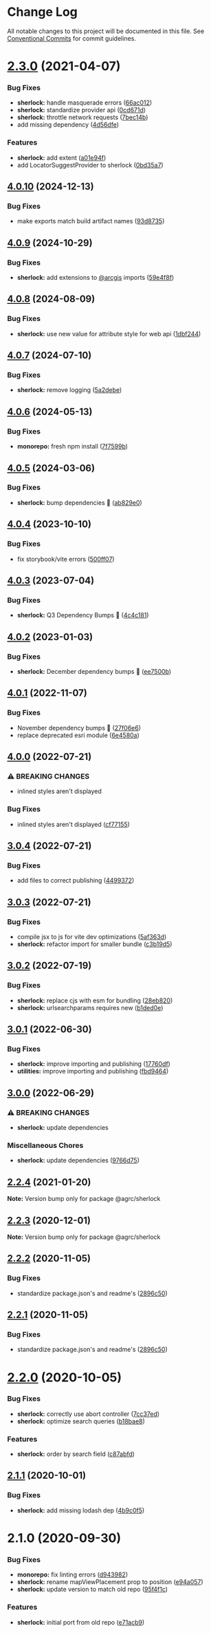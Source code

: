 # Change Log

All notable changes to this project will be documented in this file.
See [Conventional Commits](https://conventionalcommits.org) for commit guidelines.

# [2.3.0](https://github.com/agrc/kitchen-sink/compare/@agrc/sherlock@2.2.4...@agrc/sherlock@2.3.0) (2021-04-07)

### Bug Fixes

- **sherlock:** handle masquerade errors ([66ac012](https://github.com/agrc/kitchen-sink/commit/66ac0128407772bbffb2d76f293ea486a6b35930))
- **sherlock:** standardize provider api ([0cd671d](https://github.com/agrc/kitchen-sink/commit/0cd671d6565b5ae56a7307ab2e5fc0934221632f))
- **sherlock:** throttle network requests ([7bec14b](https://github.com/agrc/kitchen-sink/commit/7bec14be7b033a8035be6ebbb3cc5301686ab47c))
- add missing dependency ([4d56dfe](https://github.com/agrc/kitchen-sink/commit/4d56dfe0c64cc77d8983fc23dc2bbe8c2e5dd359))

### Features

- **sherlock:** add extent ([a01e94f](https://github.com/agrc/kitchen-sink/commit/a01e94fcdc62c64fa385e0fd2f984357102fbab9))
- add LocatorSuggestProvider to sherlock ([0bd35a7](https://github.com/agrc/kitchen-sink/commit/0bd35a7ac9a06a580482f1e18a63da53cdeac820))

## [4.0.10](https://github.com/agrc/kitchen-sink/compare/sherlock-v4.0.9...sherlock-v4.0.10) (2024-12-13)


### Bug Fixes

* make exports match build artifact names ([93d8735](https://github.com/agrc/kitchen-sink/commit/93d87352e81e4af59189b131ef5574f52dbde018))

## [4.0.9](https://github.com/agrc/kitchen-sink/compare/sherlock-v4.0.8...sherlock-v4.0.9) (2024-10-29)


### Bug Fixes

* **sherlock:** add extensions to [@arcgis](https://github.com/arcgis) imports ([59e4f8f](https://github.com/agrc/kitchen-sink/commit/59e4f8fe7723859099a12cca1b1371172e49cae7))

## [4.0.8](https://github.com/agrc/kitchen-sink/compare/sherlock-v4.0.7...sherlock-v4.0.8) (2024-08-09)


### Bug Fixes

* **sherlock:** use new value for attribute style for web api ([1dbf244](https://github.com/agrc/kitchen-sink/commit/1dbf24498bf4df495b0933422bd78f9176bfadcd))

## [4.0.7](https://github.com/agrc/kitchen-sink/compare/sherlock-v4.0.6...sherlock-v4.0.7) (2024-07-10)


### Bug Fixes

* **sherlock:** remove logging ([5a2debe](https://github.com/agrc/kitchen-sink/commit/5a2debea37435e2e6757f8e04484aa8bd038ed1e))

## [4.0.6](https://github.com/agrc/kitchen-sink/compare/sherlock-v4.0.5...sherlock-v4.0.6) (2024-05-13)


### Bug Fixes

* **monorepo:** fresh npm install ([7f7599b](https://github.com/agrc/kitchen-sink/commit/7f7599b6743b4e1c13d9617acafbb15d4b00f2c3))

## [4.0.5](https://github.com/agrc/kitchen-sink/compare/sherlock-v4.0.4...sherlock-v4.0.5) (2024-03-06)


### Bug Fixes

* **sherlock:** bump dependencies 🌲 ([ab829e0](https://github.com/agrc/kitchen-sink/commit/ab829e07d94500bac79f6baa8b6ce9b87d900cad))

## [4.0.4](https://github.com/agrc/kitchen-sink/compare/sherlock-v4.0.3...sherlock-v4.0.4) (2023-10-10)


### Bug Fixes

* fix storybook/vite errors ([500ff07](https://github.com/agrc/kitchen-sink/commit/500ff07e586e0edac63e2289e0e0878b52d0b38f))

## [4.0.3](https://github.com/agrc/kitchen-sink/compare/sherlock-v4.0.2...sherlock-v4.0.3) (2023-07-04)


### Bug Fixes

* **sherlock:** Q3 Dependency Bumps 🌲 ([4c4c181](https://github.com/agrc/kitchen-sink/commit/4c4c18170b76b0c3f20d06c21024857c8729b87c))

## [4.0.2](https://github.com/agrc/kitchen-sink/compare/sherlock-v4.0.1...sherlock-v4.0.2) (2023-01-03)


### Bug Fixes

* **sherlock:** December dependency bumps 🌲 ([ee7500b](https://github.com/agrc/kitchen-sink/commit/ee7500be1ac9d21485da73519334b2f6791ed14e))

## [4.0.1](https://github.com/agrc/kitchen-sink/compare/sherlock-v4.0.0...sherlock-v4.0.1) (2022-11-07)


### Bug Fixes

* November dependency bumps 🌲 ([27f06e6](https://github.com/agrc/kitchen-sink/commit/27f06e64b2006de94fb90f2e8934fbab35fb295d))
* replace deprecated esri module ([6e4580a](https://github.com/agrc/kitchen-sink/commit/6e4580a97b779dd89d08c51c32822a184cb4f158))

## [4.0.0](https://github.com/agrc/kitchen-sink/compare/sherlock-v3.0.4...sherlock-v4.0.0) (2022-07-21)


### ⚠ BREAKING CHANGES

* inlined styles aren't displayed

### Bug Fixes

* inlined styles aren't displayed ([cf77155](https://github.com/agrc/kitchen-sink/commit/cf7715585fe5a314a99910222784a317c8260e5c))

## [3.0.4](https://github.com/agrc/kitchen-sink/compare/sherlock-v3.0.3...sherlock-v3.0.4) (2022-07-21)


### Bug Fixes

* add files to correct publishing ([4499372](https://github.com/agrc/kitchen-sink/commit/4499372c102015acd59adc4d5342082a85548de4))

## [3.0.3](https://github.com/agrc/kitchen-sink/compare/sherlock-v3.0.2...sherlock-v3.0.3) (2022-07-21)


### Bug Fixes

* compile jsx to js for vite dev optimizations ([5af363d](https://github.com/agrc/kitchen-sink/commit/5af363d73630185a2a6b9ae1119ef0375d400e97))
* **sherlock:** refactor import for smaller bundle ([c3b19d5](https://github.com/agrc/kitchen-sink/commit/c3b19d5f3cf5704261855e0a4ad031093bab4f5b))

## [3.0.2](https://github.com/agrc/kitchen-sink/compare/sherlock-v3.0.1...sherlock-v3.0.2) (2022-07-19)


### Bug Fixes

* **sherlock:** replace cjs with esm for bundling ([28eb820](https://github.com/agrc/kitchen-sink/commit/28eb820cc13b865c0fe6dacb5fb23d25d1ae652c))
* **sherlock:** urlsearchparams requires new ([b1ded0e](https://github.com/agrc/kitchen-sink/commit/b1ded0eb86414607a81ea92dd01e0a399cb0c268))

## [3.0.1](https://github.com/agrc/kitchen-sink/compare/sherlock-v3.0.0...sherlock-v3.0.1) (2022-06-30)


### Bug Fixes

* **sherlock:** improve importing and publishing ([17760df](https://github.com/agrc/kitchen-sink/commit/17760df509216e9c3b289a7f2e9f99f1f6ef4982))
* **utilities:** improve importing and publishing ([fbd9464](https://github.com/agrc/kitchen-sink/commit/fbd9464bab5912a317b8a8d42268c0716aab2ce9))

## [3.0.0](https://github.com/agrc/kitchen-sink/compare/sherlock-v2.3.0...sherlock-v3.0.0) (2022-06-29)


### ⚠ BREAKING CHANGES

* **sherlock:** update dependencies

### Miscellaneous Chores

* **sherlock:** update dependencies ([9766d75](https://github.com/agrc/kitchen-sink/commit/9766d75505342c061b0cd8cac6c05658721ad46a))

## [2.2.4](https://github.com/agrc/kitchen-sink/compare/@agrc/sherlock@2.2.3...@agrc/sherlock@2.2.4) (2021-01-20)

**Note:** Version bump only for package @agrc/sherlock

## [2.2.3](https://github.com/agrc/kitchen-sink/compare/@agrc/sherlock@2.2.2...@agrc/sherlock@2.2.3) (2020-12-01)

**Note:** Version bump only for package @agrc/sherlock

## [2.2.2](https://github.com/agrc/kitchen-sink/compare/@agrc/sherlock@2.2.0...@agrc/sherlock@2.2.2) (2020-11-05)

### Bug Fixes

- standardize package.json's and readme's ([2896c50](https://github.com/agrc/kitchen-sink/commit/2896c5074f397c43945d08d5d66435cc43a1f78a))

## [2.2.1](https://github.com/agrc/kitchen-sink/compare/@agrc/sherlock@2.2.0...@agrc/sherlock@2.2.1) (2020-11-05)

### Bug Fixes

- standardize package.json's and readme's ([2896c50](https://github.com/agrc/kitchen-sink/commit/2896c5074f397c43945d08d5d66435cc43a1f78a))

# [2.2.0](https://github.com/agrc/kitchen-sink/compare/@agrc/sherlock@2.1.1...@agrc/sherlock@2.2.0) (2020-10-05)

### Bug Fixes

- **sherlock:** correctly use abort controller ([7cc37ed](https://github.com/agrc/kitchen-sink/commit/7cc37ed96e7145a23403bbafa7200752c2f028a3))
- **sherlock:** optimize search queries ([b18bae8](https://github.com/agrc/kitchen-sink/commit/b18bae832ebf77e825d6eccb7d16ada17ca1be4d))

### Features

- **sherlock:** order by search field ([c87abfd](https://github.com/agrc/kitchen-sink/commit/c87abfdadf309418b450e523790627a1e8e9948c))

## [2.1.1](https://github.com/agrc/kitchen-sink/compare/@agrc/sherlock@2.1.0...@agrc/sherlock@2.1.1) (2020-10-01)

### Bug Fixes

- **sherlock:** add missing lodash dep ([4b9c0f5](https://github.com/agrc/kitchen-sink/commit/4b9c0f5c434a2e9da66928cb8bb4c66c021b86d2))

# 2.1.0 (2020-09-30)

### Bug Fixes

- **monorepo:** fix linting errors ([d943982](https://github.com/agrc/kitchen-sink/commit/d943982f29785d2188ad2b2eb7af59a01305391e))
- **sherlock:** rename mapViewPlacement prop to position ([e94a057](https://github.com/agrc/kitchen-sink/commit/e94a057d7ef0b1ec290fc0c822c0ec858328e6d7))
- **sherlock:** update version to match old repo ([95f4f1c](https://github.com/agrc/kitchen-sink/commit/95f4f1ccb2c907063429b83d5a9d0af2d5e2ec02))

### Features

- **sherlock:** initial port from old repo ([e71acb9](https://github.com/agrc/kitchen-sink/commit/e71acb90edf04c6d3f303b50ae9a348440bdfca6))
